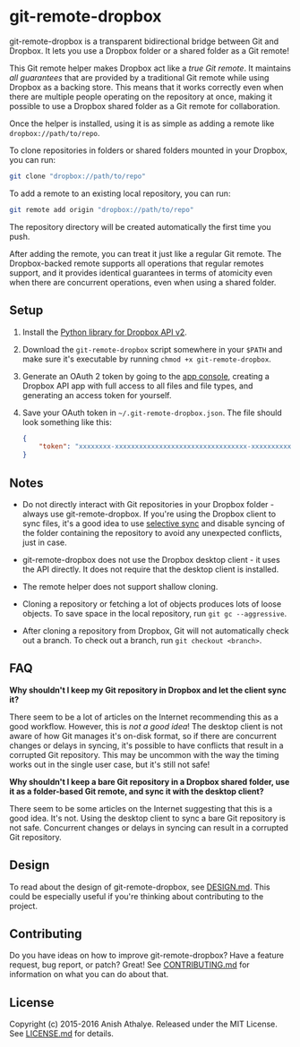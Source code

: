 # git-remote-dropbox

git-remote-dropbox is a transparent bidirectional bridge between Git and
Dropbox. It lets you use a Dropbox folder or a shared folder as a Git remote!

This Git remote helper makes Dropbox act like a *true Git remote*. It maintains
*all guarantees* that are provided by a traditional Git remote while using
Dropbox as a backing store. This means that it works correctly even when there
are multiple people operating on the repository at once, making it possible to
use a Dropbox shared folder as a Git remote for collaboration.

Once the helper is installed, using it is as simple as adding a remote like
`dropbox://path/to/repo`.

To clone repositories in folders or shared folders mounted in your Dropbox, you
can run:

```bash
git clone "dropbox://path/to/repo"
```

To add a remote to an existing local repository, you can run:

```bash
git remote add origin "dropbox://path/to/repo"
```

The repository directory will be created automatically the first time you push.

After adding the remote, you can treat it just like a regular Git remote. The
Dropbox-backed remote supports all operations that regular remotes support, and
it provides identical guarantees in terms of atomicity even when there are
concurrent operations, even when using a shared folder.

## Setup

1. Install the [Python library for Dropbox API v2][dropbox-sdk-python].

2. Download the `git-remote-dropbox` script somewhere in your `$PATH` and make
   sure it's executable by running `chmod +x git-remote-dropbox`.

3. Generate an OAuth 2 token by going to the [app
   console][dropbox-app-console], creating a Dropbox API app with full access
   to all files and file types, and generating an access token for yourself.

4. Save your OAuth token in `~/.git-remote-dropbox.json`. The file should look
   something like this:

   ```json
   {
       "token": "xxxxxxxx-xxxxxxxxxxxxxxxxxxxxxxxxxxxxxxxxx-xxxxxxxxxxxxxxxxxxxxx"
   }
   ```


## Notes

* Do not directly interact with Git repositories in your Dropbox folder -
  always use git-remote-dropbox. If you're using the Dropbox client to sync
  files, it's a good idea to use [selective sync][selective-sync] and disable
  syncing of the folder containing the repository to avoid any unexpected
  conflicts, just in case.

* git-remote-dropbox does not use the Dropbox desktop client - it uses the API
  directly. It does not require that the desktop client is installed.

* The remote helper does not support shallow cloning.

* Cloning a repository or fetching a lot of objects produces lots of loose
  objects. To save space in the local repository, run `git gc --aggressive`.

* After cloning a repository from Dropbox, Git will not automatically check out
  a branch. To check out a branch, run `git checkout <branch>`.

## FAQ

**Why shouldn't I keep my Git repository in Dropbox and let the client sync
it?**

There seem to be a lot of articles on the Internet recommending this as a good
workflow. However, this is *not a good idea*! The desktop client is not aware
of how Git manages it's on-disk format, so if there are concurrent changes or
delays in syncing, it's possible to have conflicts that result in a corrupted
Git repository. This may be uncommon with the way the timing works out in the
single user case, but it's still not safe!

**Why shouldn't I keep a bare Git repository in a Dropbox shared folder, use it
as a folder-based Git remote, and sync it with the desktop client?**

There seem to be some articles on the Internet suggesting that this is a good
idea. It's not. Using the desktop client to sync a bare Git repository is not
safe. Concurrent changes or delays in syncing can result in a corrupted Git
repository.

## Design

To read about the design of git-remote-dropbox, see [DESIGN.md][design]. This
could be especially useful if you're thinking about contributing to the
project.

## Contributing

Do you have ideas on how to improve git-remote-dropbox? Have a feature request,
bug report, or patch? Great! See [CONTRIBUTING.md][contributing] for
information on what you can do about that.

## License

Copyright (c) 2015-2016 Anish Athalye. Released under the MIT License. See
[LICENSE.md][license] for details.

[dropbox-sdk-python]: https://github.com/dropbox/dropbox-sdk-python
[dropbox-app-console]: https://www.dropbox.com/developers/apps
[selective-sync]: https://www.dropbox.com/en/help/175#select
[design]: DESIGN.md
[contributing]: CONTRIBUTING.md
[license]: LICENSE.md
